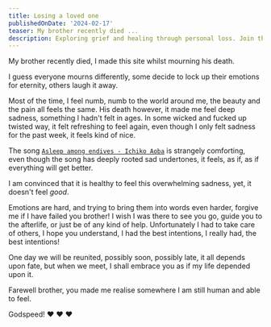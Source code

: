 ```yaml
---
title: Losing a loved one
publishedOnDate: '2024-02-17'
teaser: My brother recently died ...
description: Exploring grief and healing through personal loss. Join the journey of navigating emotions and finding solace in music. Reflect on the complexity of mourning and the importance of feeling deeply. A heartfelt tribute to a lost loved one, embracing the human experience of sorrow and hope.
---
```


My brother recently died, I made this site whilst mourning his death.

I guess everyone mourns differently, some decide to lock up their emotions for eternity, others laugh it away.

Most of the time, I feel numb, numb to the world around me, the beauty and the pain all feels the same. His death however, it made me feel deep sadness, something I hadn't felt in ages. In some wicked and fucked up twisted way, it felt refreshing to feel again, even though I only felt sadness for the past week, it feels kind of nice.

The song [`Asleep among endives - Ichiko Aoba`](https://www.youtube.com/watch?v=9aED02XuLwo) is strangely comforting, even though the song has deeply rooted sad undertones, it feels, as if, as if everything will get better.

I am convinced that it is healthy to feel this overwhelming sadness, yet, it doesn't feel _good_.

Emotions are hard, and trying to bring them into words even harder, forgive me if I have failed you brother! I wish I was there to see you go, guide you to the afterlife, or just be of any kind of help. Unfortunately I had to take care of others, I hope you understand, I had the best intentions, I really had, the best intentions!

One day we will be reunited, possibly soon, possibly late, it all depends upon fate, but when we meet, I shall embrace you as if my life depended upon it.

Farewell brother, you made me realise somewhere I am still human and able to feel.

Godspeed!
❤️ ❤️ ❤️
